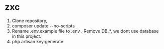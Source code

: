 # zxc

1. Clone repository,
2. composer update --no-scripts  
3. Rename .env.example file to .env . Remove DB_*, we dont use database in this project.
4. php artisan key:generate
